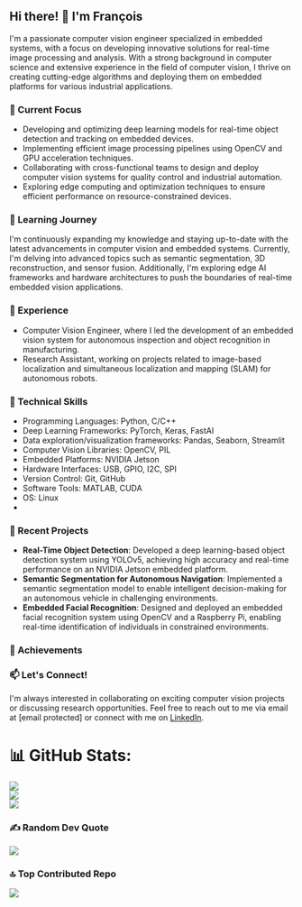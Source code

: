 ## Hi there! 👋 I'm François

I'm a passionate computer vision engineer specialized in embedded systems, with a focus on developing innovative solutions for real-time image processing and analysis. With a strong background in computer science and extensive experience in the field of computer vision, I thrive on creating cutting-edge algorithms and deploying them on embedded platforms for various industrial applications.

### 🔭 Current Focus

- Developing and optimizing deep learning models for real-time object detection and tracking on embedded devices.
- Implementing efficient image processing pipelines using OpenCV and GPU acceleration techniques.
- Collaborating with cross-functional teams to design and deploy computer vision systems for quality control and industrial automation.
- Exploring edge computing and optimization techniques to ensure efficient performance on resource-constrained devices.

### 🌱 Learning Journey

I'm continuously expanding my knowledge and staying up-to-date with the latest advancements in computer vision and embedded systems. Currently, I'm delving into advanced topics such as semantic segmentation, 3D reconstruction, and sensor fusion. Additionally, I'm exploring edge AI frameworks and hardware architectures to push the boundaries of real-time embedded vision applications.

### 💼 Experience

- Computer Vision Engineer, where I led the development of an embedded vision system for autonomous inspection and object recognition in manufacturing.
- Research Assistant, working on projects related to image-based localization and simultaneous localization and mapping (SLAM) for autonomous robots.

### 🚀 Technical Skills

- Programming Languages: Python, C/C++
- Deep Learning Frameworks: PyTorch, Keras, FastAI
- Data exploration/visualization frameworks: Pandas, Seaborn, Streamlit
- Computer Vision Libraries: OpenCV, PIL
- Embedded Platforms: NVIDIA Jetson
- Hardware Interfaces: USB, GPIO, I2C, SPI
- Version Control: Git, GitHub
- Software Tools: MATLAB, CUDA
- OS: Linux
- 
### 🚀 Recent Projects

- **Real-Time Object Detection**: Developed a deep learning-based object detection system using YOLOv5, achieving high accuracy and real-time performance on an NVIDIA Jetson embedded platform.
- **Semantic Segmentation for Autonomous Navigation**: Implemented a semantic segmentation model to enable intelligent decision-making for an autonomous vehicle in challenging environments.
- **Embedded Facial Recognition**: Designed and deployed an embedded facial recognition system using OpenCV and a Raspberry Pi, enabling real-time identification of individuals in constrained environments.

### 🌟 Achievements



### 📫 Let's Connect!

I'm always interested in collaborating on exciting computer vision projects or discussing research opportunities. Feel free to reach out to me via email at [email protected] or connect with me on [LinkedIn]([https://www.linkedin.com/in/sarahjohnson](https://www.linkedin.com/in/fran%C3%A7ois-garnier01/)https://www.linkedin.com/in/fran%C3%A7ois-garnier01/).

# 📊 GitHub Stats:
![](https://github-readme-stats.vercel.app/api?username=GarnierFrancois&theme=dark&hide_border=false&include_all_commits=true&count_private=true)<br/>
![](https://github-readme-streak-stats.herokuapp.com/?user=GarnierFrancois&theme=dark&hide_border=false)<br/>
![](https://github-readme-stats.vercel.app/api/top-langs/?username=GarnierFrancois&theme=dark&hide_border=false&include_all_commits=true&count_private=true&layout=compact)

### ✍️ Random Dev Quote
![](https://quotes-github-readme.vercel.app/api?type=horizontal&theme=radical)

### 🔝 Top Contributed Repo
![](https://github-contributor-stats.vercel.app/api?username=GarnierFrancois&limit=5&theme=onedark&combine_all_yearly_contributions=true)
